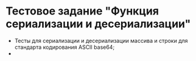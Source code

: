 <h1>Тестовое задание "Функция сериализации и десериализации"</h1>

<ul>
  <li>Тесты для сериализации и десериализации массива и строки для стандарта кодирования ASCII base64;</li>
  <li></li>
</ul>
